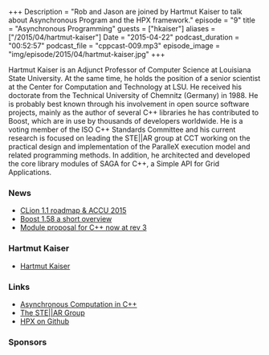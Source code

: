 +++
Description = "Rob and Jason are joined by Hartmut Kaiser to talk about Asynchronous Program and the HPX framework."
episode = "9"
title = "Asynchronous Programming"
guests = ["hkaiser"]
aliases = ["/2015/04/hartmut-kaiser"]
Date = "2015-04-22"
podcast_duration = "00:52:57"
podcast_file = "cppcast-009.mp3"
episode_image = "img/episode/2015/04/hartmut-kaiser.jpg"
+++

Hartmut Kaiser is an Adjunct Professor of Computer Science at Louisiana State University. At the same time, he holds the position of a senior scientist at the Center for Computation and Technology at LSU. He received his doctorate from the Technical University of Chemnitz (Germany) in 1988. He is probably best known through his involvement in open source software projects, mainly as the author of several C++ libraries he has contributed to Boost, which are in use by thousands of developers worldwide. He is a voting member of the ISO C++ Standards Committee and his current research is focused on leading the STE||AR group at CCT working on the practical design and implementation of the ParalleX execution model and related programming methods. In addition, he architected and developed the core library modules of SAGA for C++, a Simple API for Grid Applications.

### News ###

 - [CLion 1.1 roadmap & ACCU 2015](http://blog.jetbrains.com/clion/2015/04/clion-1-1-roadmap-accu-2015/)
 - [Boost 1.58 a short overview](http://meetingcpp.com/index.php/br/items/boost-158-a-short-overview.html)
 - [Module proposal for C++ now at rev 3](http://www.reddit.com/r/cpp/comments/33h5uj/module_proposal_for_c_now_at_revision_3_n4465_pdf/)
 
### Hartmut Kaiser ###

 - [Hartmut Kaiser](http://www.cct.lsu.edu/~hkaiser)

### Links ###

 - [Asynchronous Computation in C++](https://www.youtube.com/watch?v=5xyztU__yys)
 - [The STE||AR Group](http://stellar.cct.lsu.edu/)
 - [HPX on Github](https://github.com/STEllAR-GROUP/hpx)

### Sponsors ###
